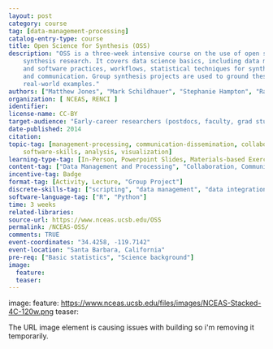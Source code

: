 ```yaml
---
layout: post
category: course
tag: [data-management-processing]
catalog-entry-type: course
title: Open Science for Synthesis (OSS)
description: "OSS is a three-week intensive course on the use of open science tools for 
	synthesis research. It covers data science basics, including data management, scripting 
	and software practices, workflows, statistical techniques for synthesis, collaboration 
	and communication. Group synthesis projects are used to ground these skills in 
	real-world examples."
authors: ["Matthew Jones", "Mark Schildhauer", "Stephanie Hampton", "Ray Idaszak", "Chris Lenhardt"]
organization: [ NCEAS, RENCI ] 
identifier: 
license-name: CC-BY
target-audience: "Early-career researchers (postdocs, faculty, grad students)"
date-published: 2014
citation: 
topic-tag: [management-processing, communication-dissemination, collaboration-synthesis, 
	software-skills, analysis, visualization]
learning-type-tag: [In-Person, Powerpoint Slides, Materials-based Exercise, Lecture]
content-tag: ["Data Management and Processing", "Collaboration, Communication, and Dissemination", "Software Skills for Science", "Analysis", "Visualization"]
incentive-tag: Badge
format-tag: [Activity, Lecture, "Group Project"]
discrete-skills-tag: ["scripting", "data management", "data integration", "data munging", "quality analysis", "workflows", "software testing", "software design", "communication", "collaboration", "meta-analysis", "version control"]
software-language-tag: ["R", "Python"]
time: 3 weeks
related-libraries:
source-url: https://www.nceas.ucsb.edu/OSS
permalink: /NCEAS-OSS/
comments: TRUE
event-coordinates: "34.4258, -119.7142"
event-location: "Santa Barbara, California"
pre-req: ["Basic statistics", "Science background"]
image: 
  feature: 
  teaser:
---
```


image: 
  feature: https://www.nceas.ucsb.edu/files/images/NCEAS-Stacked-4C-120w.png
  teaser:
  
The URL image element is causing issues with building so i'm removing it temporarily.

  
  
